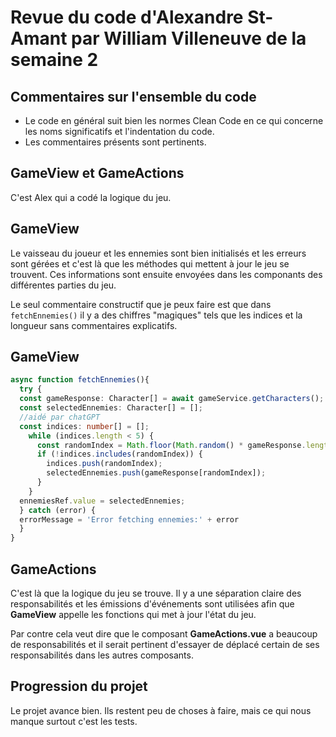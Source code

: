 # Revue du code d'Alexandre St-Amant par William Villeneuve de la semaine 2

## Commentaires sur l'ensemble du code

- Le code en général suit bien les normes Clean Code en ce qui concerne les noms significatifs et l'indentation du code.
- Les commentaires présents sont pertinents.

## GameView et GameActions

C'est Alex qui a codé la logique du jeu.

## GameView

Le vaisseau du joueur et les ennemies sont bien initialisés et les erreurs sont gérées et c'est là que les méthodes qui mettent à jour le jeu se trouvent. Ces informations sont ensuite envoyées dans les componants des différentes parties du jeu.

Le seul commentaire constructif que je peux faire est que dans `fetchEnnemies()` il y a des chiffres "magiques" tels que les indices et la longueur sans commentaires explicatifs.

## GameView

```typescript
async function fetchEnnemies(){
  try {
  const gameResponse: Character[] = await gameService.getCharacters();
  const selectedEnnemies: Character[] = [];
  //aidé par chatGPT
  const indices: number[] = [];
    while (indices.length < 5) {
      const randomIndex = Math.floor(Math.random() * gameResponse.length);
      if (!indices.includes(randomIndex)) {
        indices.push(randomIndex);
        selectedEnnemies.push(gameResponse[randomIndex]);
      }
    }
  ennemiesRef.value = selectedEnnemies;
  } catch (error) {
  errorMessage = 'Error fetching ennemies:' + error
  }
}
```

## GameActions

C'est là que la logique du jeu se trouve. Il y a une séparation claire des responsabilités et les émissions d'événements sont utilisées afin que **GameView** appelle les fonctions qui met à jour l'état du jeu.

Par contre cela veut dire que le composant **GameActions.vue** a beaucoup de responsabilités et il serait pertinent d'essayer de déplacé certain de ses responsabilités dans les autres composants.

## Progression du projet

Le projet avance bien. Ils restent peu de choses à faire, mais ce qui nous manque surtout c'est les tests.
